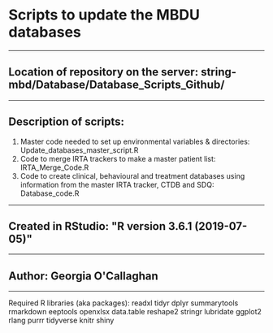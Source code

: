 # Scripts to update the MBDU databases
---
## Location of repository on the server: string-mbd/Database/Database_Scripts_Github/
---
## Description of scripts: 
1. Master code needed to set up environmental variables & directories: 
	Update_databases_master_script.R
2. Code to merge IRTA trackers to make a master patient list: 
	IRTA_Merge_Code.R
3. Code to create clinical, behavioural and treatment databases using information from the master IRTA tracker, CTDB and SDQ: 
	Database_code.R
---
## Created in RStudio: "R version 3.6.1 (2019-07-05)"
---
## Author: Georgia O'Callaghan
---
Required R libraries (aka packages): 
readxl
tidyr
dplyr 
summarytools 
rmarkdown 
eeptools 
openxlsx 
data.table
reshape2
stringr
lubridate
ggplot2
rlang
purrr
tidyverse
knitr
shiny
